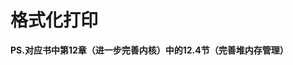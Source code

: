# 格式化打印

__PS.对应书中第12章（进一步完善内核）中的12.4节（完善堆内存管理）__


<!-- ![11.用户进程.svg](../doc/image/11.用户进程.svg) -->